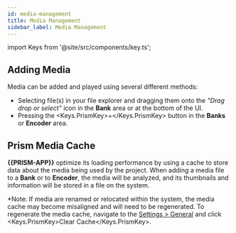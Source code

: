 ```yaml
---
id: media-management
title: Media Management
sidebar_label: Media Management
---
```


import Keys from '@site/src/components/key.ts';

## Adding Media

Media can be added and played using several different methods:

- Selecting file(s) in your file explorer and dragging them onto the *"Drag drop or select"* icon in the **Bank** area or at the bottom of the UI.
- Pressing the <Keys.PrismKey>+</Keys.PrismKey> button in the **Banks** or **Encoder** area.

## Prism Media Cache

**{{PRISM-APP}}** optimize its loading performance by using a cache to store data about the media being used by the project. When adding a media file to a **Bank** or to **Encoder**, the media will be analyzed, and its thumbnails and information will be stored in a file on the system.

*Note: If media are renamed or relocated within the system, the media cache may become misaligned and will need to be regenerated. To regenerate the media cache, navigate to the [Settings > General](../settings/settings-general#cache) and click <Keys.PrismKey>Clear Cache</Keys.PrismKey>.